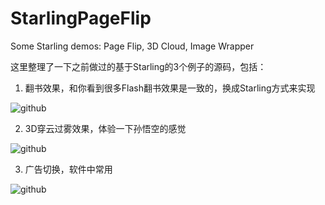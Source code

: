 StarlingPageFlip
================

Some Starling demos: Page Flip, 3D Cloud, Image Wrapper

这里整理了一下之前做过的基于Starling的3个例子的源码，包括：

1. 翻书效果，和你看到很多Flash翻书效果是一致的，换成Starling方式来实现

![github](https://github.com/NeoGuo/StarlingPageFlip/blob/master/demo_page_flip.png?raw=true "github")  

2. 3D穿云过雾效果，体验一下孙悟空的感觉

![github](https://github.com/NeoGuo/StarlingPageFlip/blob/master/demo_3d_cloud.png?raw=true "github")  

3. 广告切换，软件中常用

![github](https://github.com/NeoGuo/StarlingPageFlip/blob/master/demo_image_wrapper.png?raw=true "github")  
